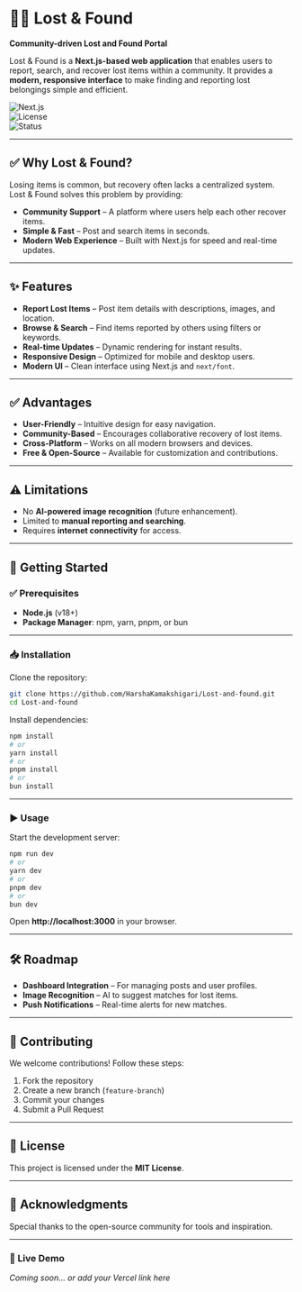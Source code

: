 # 🕵️‍♂️ Lost & Found  

**Community-driven Lost and Found Portal**  

Lost & Found is a **Next.js-based web application** that enables users to report, search, and recover lost items within a community. It provides a **modern, responsive interface** to make finding and reporting lost belongings simple and efficient. 


![Next.js](https://img.shields.io/badge/Next.js-13+-black?style=flat-square&logo=nextdotjs)  
![License](https://img.shields.io/badge/license-MIT-green?style=flat-square)  
![Status](https://img.shields.io/badge/status-active-success?style=flat-square) 

---

## ✅ Why Lost & Found?  
Losing items is common, but recovery often lacks a centralized system. Lost & Found solves this problem by providing:  

- **Community Support** – A platform where users help each other recover items.  
- **Simple & Fast** – Post and search items in seconds.  
- **Modern Web Experience** – Built with Next.js for speed and real-time updates.  

---

## ✨ Features  
- **Report Lost Items** – Post item details with descriptions, images, and location.  
- **Browse & Search** – Find items reported by others using filters or keywords.  
- **Real-time Updates** – Dynamic rendering for instant results.  
- **Responsive Design** – Optimized for mobile and desktop users.  
- **Modern UI** – Clean interface using Next.js and `next/font`.  

---

## ✅ Advantages  
- **User-Friendly** – Intuitive design for easy navigation.  
- **Community-Based** – Encourages collaborative recovery of lost items.  
- **Cross-Platform** – Works on all modern browsers and devices.  
- **Free & Open-Source** – Available for customization and contributions.  

---

## ⚠️ Limitations  
- No **AI-powered image recognition** (future enhancement).  
- Limited to **manual reporting and searching**.  
- Requires **internet connectivity** for access.  

---

## 🚀 Getting Started  

### ✅ Prerequisites  
- **Node.js** (v18+)  
- **Package Manager**: npm, yarn, pnpm, or bun  

---

### 📥 Installation  
Clone the repository:  
```bash
git clone https://github.com/HarshaKamakshigari/Lost-and-found.git  
cd Lost-and-found
```

Install dependencies:  
```bash
npm install
# or
yarn install
# or
pnpm install
# or
bun install
```

---

### ▶️ Usage  
Start the development server:  
```bash
npm run dev
# or
yarn dev
# or
pnpm dev
# or
bun dev
```

Open **http://localhost:3000** in your browser.  

---

## 🛠 Roadmap  
- **Dashboard Integration** – For managing posts and user profiles.  
- **Image Recognition** – AI to suggest matches for lost items.  
- **Push Notifications** – Real-time alerts for new matches.  

---

## 🤝 Contributing  
We welcome contributions! Follow these steps:  
1. Fork the repository  
2. Create a new branch (`feature-branch`)  
3. Commit your changes  
4. Submit a Pull Request  

---

## 📜 License  
This project is licensed under the **MIT License**.  

---

## 🙌 Acknowledgments  
Special thanks to the open-source community for tools and inspiration.  

---

### 🔗 Live Demo  
_Coming soon... or add your Vercel link here_  
